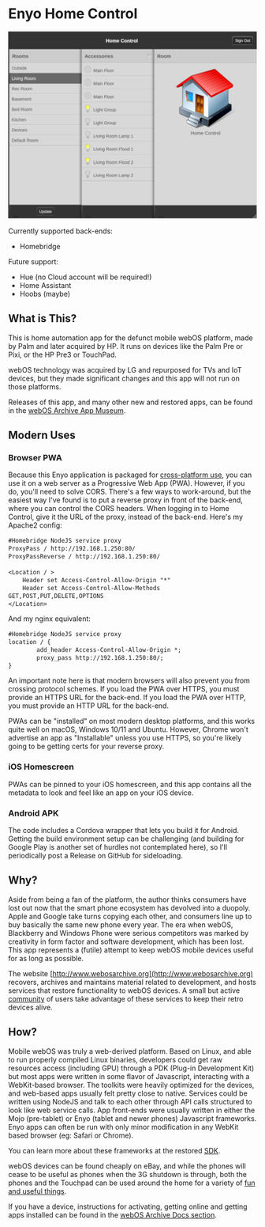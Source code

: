 # Enyo Home Control

![Screenshot](hero.png)

Currently supported back-ends:

+ Homebridge

Future support:

+ Hue (no Cloud account will be required!)
+ Home Assistant
+ Hoobs (maybe)

## What is This?

This is home automation app for the defunct mobile webOS platform, made by Palm and later acquired by HP. It runs on devices like the Palm Pre or Pixi, or the HP
Pre3 or TouchPad. 

webOS technology was acquired by LG and repurposed for TVs and IoT devices, but they made significant changes and this app will not run on those platforms.

Releases of this app, and many other new and restored apps, can be found in the [webOS Archive App Museum](http://appcatalog.webosarchive.org).

## Modern Uses

### Browser PWA

Because this Enyo application is packaged for [cross-platform use](https://github.com/codepoet80/enyo1-bootplate), you can use it on a web server as a Progressive Web App (PWA). However, if you do, you'll need to solve CORS. There's a few ways to work-around, but the easiest way I've found is to put a reverse proxy in front of the back-end, where you can control the CORS headers. When logging in to Home Control, give it the URL of the proxy, instead of the back-end. Here's my Apache2 config:

```
#Homebridge NodeJS service proxy
ProxyPass / http://192.168.1.250:80/
ProxyPassReverse / http://192.168.1.250:80/

<Location / >
    Header set Access-Control-Allow-Origin "*"
    Header set Access-Control-Allow-Methods GET,POST,PUT,DELETE,OPTIONS
</Location>
```

And my nginx equivalent:

```
#Homebridge NodeJS service proxy
location / {
        add_header Access-Control-Allow-Origin *;
        proxy_pass http://192.168.1.250:80/;
}
```

An important note here is that modern browsers will also prevent you from crossing protocol schemes. If you load the PWA over HTTPS, you must provide an HTTPS URL for the back-end. If you load the PWA over HTTP, you must provide an HTTP URL for the back-end. 

PWAs can be "installed" on most modern desktop platforms, and this works quite well on macOS, Windows 10/11 and Ubuntu. However, Chrome won't advertise an app as "Installable" unless you use HTTPS, so you're likely going to be getting certs for your reverse proxy.

### iOS Homescreen

PWAs can be pinned to your iOS homescreen, and this app contains all the metadata to look and feel like an app on your iOS device.

### Android APK

The code includes a Cordova wrapper that lets you build it for Android. Getting the build environment setup can be challenging (and building for Google Play is another set of hurdles not contemplated here), so I'll periodically post a Release on GitHub for sideloading.

## Why?

Aside from being a fan of the platform, the author thinks consumers have lost out now that the smart phone ecosystem has devolved into a duopoly.
Apple and Google take turns copying each other, and consumers line up to buy basically the same new phone every year. The era when webOS, Blackberry and 
Windows Phone were serious competitors was marked by creativity in form factor and software development, which has been lost. This app represents a (futile)
attempt to keep webOS mobile devices useful for as long as possible.

The website [http://www.webosarchive.org](http://www.webosarchive.org) recovers, archives and maintains material related to development, and hosts services
that restore functionality to webOS devices. A small but active [community](http://www.webosarchive.org/discord) of users take advantage of these services to keep their retro devices alive.

## How?

Mobile webOS was truly a web-derived platform. Based on Linux, and able to run properly compiled Linux binaries, developers could get raw resources access (including GPU) through a PDK (Plug-in Development Kit) but most apps were written in some flavor of Javascript, interacting with a WebKit-based browser. The toolkits were heavily optimized for the devices, and web-based apps usually felt pretty close to native. Services could be written using NodeJS and talk to each other through API calls structured to look like web service calls. App front-ends were usually written in either the Mojo (pre-tablet) or Enyo (tablet and newer phones) Javascript frameworks. Enyo apps can often be run with only minor modification in any WebKit based browser (eg: Safari or Chrome).

You can learn more about these frameworks at the restored [SDK](http://sdk.webosarchive.org).

webOS devices can be found cheaply on eBay, and while the phones will cease to be useful as phones when the 3G shutdown is through, both the phones and the Touchpad can be used around the home for a variety of [fun and useful things](http://www.webosarchive.org/docs/thingstotry/).

If you have a device, instructions for activating, getting online and getting apps installed can be found in the [webOS Archive Docs section](http://www.webosarchive.org/docs/activate/).
